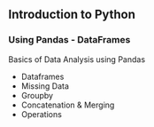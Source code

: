 ## Introduction to Python
### Using Pandas - DataFrames

Basics of Data Analysis using Pandas
- Dataframes
- Missing Data
- Groupby
- Concatenation & Merging
- Operations
